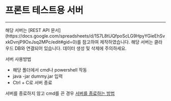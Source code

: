 <H1>프론트 테스트용 서버</H1>
<HR>
해당 서버는 [REST API 문서](https://docs.google.com/spreadsheets/d/1S7L8tUQfpoScLG9HpyYGieEhSvxkDvnjP9OxJsq2MPc/edit#gid=0)를 참고하여 제작하였습니다.
해당 서버는 클라우드 DB와 연결되어 있습니다.
데이터 생성 및 삭제에 주의하세요.

서버 사용방법
- 해당 폴더에서 cmd나 powershell 작동
- java -jar dummy.jar 입력
- Ctrl + C로 서버 종료

서버를 종료하지 않고 cmd를 끈 경우
[서버를 종료하는 방법](https://ianean.blogspot.com/2021/04/port-netstat-kill.html)